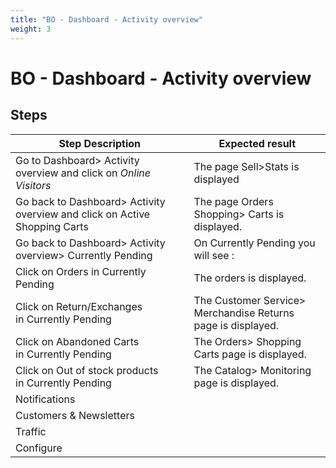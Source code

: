 ```yaml
---
title: "BO - Dashboard - Activity overview"
weight: 3
---
```


# BO - Dashboard - Activity overview
## Steps
| Step Description | Expected result |
| ----- | ----- |
| Go to Dashboard> Activity overview and click on _Online Visitors_ | The page Sell>Stats is displayed |
| Go back to Dashboard> Activity overview and click on Active Shopping Carts | The page Orders Shopping> Carts is displayed. |
| Go back to Dashboard> Activity overview> Currently Pending | On Currently Pending you will see :<br>|Orders|Return/Exchanges|Abandoned Carts|Out of Stock Products| |
| Click on Orders in Currently Pending | The orders is displayed. |
| Click on Return/Exchanges in Currently Pending | The Customer Service> Merchandise Returns page is displayed. |
| Click on Abandoned Carts in Currently Pending | The Orders> Shopping Carts page is displayed. |
| Click on Out of stock products in Currently Pending | The Catalog> Monitoring page is displayed. |
| Notifications |  |
| Customers & Newsletters |  |
| Traffic |  |
| Configure |  |
